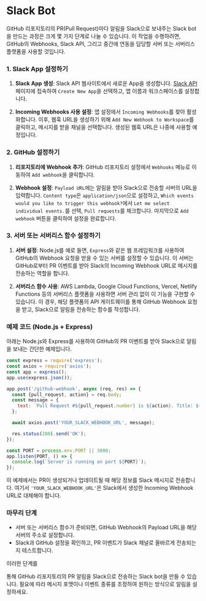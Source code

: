 # Slack Bot

GitHub 리포지토리의 PR(Pull Request)마다 알림을 Slack으로 보내주는 Slack bot을 만드는 과정은 크게 몇 가지 단계로 나눌 수 있습니다. 이 작업을 수행하려면, GitHub의 Webhooks, Slack API, 그리고 중간에 연동을 담당할 서버 또는 서버리스 플랫폼을 사용할 것입니다.

### 1. Slack App 설정하기

1. **Slack App 생성**: Slack API 웹사이트에서 새로운 App을 생성합니다. [Slack API](https://api.slack.com/apps) 페이지에 접속하여 `Create New App`을 선택하고, 앱 이름과 워크스페이스를 설정합니다.
   
2. **Incoming Webhooks 사용 설정**: 앱 설정에서 `Incoming Webhooks`를 찾아 활성화합니다. 이후, 웹훅 URL을 생성하기 위해 `Add New Webhook to Workspace`를 클릭하고, 메시지를 받을 채널을 선택합니다. 생성된 웹훅 URL은 나중에 사용할 예정입니다.

### 2. GitHub 설정하기

1. **리포지토리에 Webhook 추가**: GitHub 리포지토리 설정에서 `Webhooks` 메뉴로 이동하여 `Add webhook`을 클릭합니다.
   
2. **Webhook 설정**: `Payload URL`에는 알림을 받아 Slack으로 전송할 서버의 URL을 입력합니다. `Content type`은 `application/json`으로 설정하고, `Which events would you like to trigger this webhook?`에서 `Let me select individual events.`를 선택, `Pull requests`를 체크합니다. 마지막으로 `Add webhook` 버튼을 클릭하여 설정을 완료합니다.

### 3. 서버 또는 서버리스 함수 설정하기

1. **서버 설정**: Node.js를 예로 들면, `Express`와 같은 웹 프레임워크를 사용하여 GitHub의 Webhook 요청을 받을 수 있는 서버를 설정할 수 있습니다. 이 서버는 GitHub로부터 PR 이벤트를 받아 Slack의 Incoming Webhook URL로 메시지를 전송하는 역할을 합니다.

2. **서버리스 함수 사용**: AWS Lambda, Google Cloud Functions, Vercel, Netlify Functions 등의 서버리스 플랫폼을 사용하면 서버 관리 없이 이 기능을 구현할 수 있습니다. 이 경우, 해당 플랫폼의 API 게이트웨이를 통해 GitHub Webhook 요청을 받고, Slack으로 알림을 전송하는 함수를 작성합니다.

### 예제 코드 (Node.js + Express)

아래는 Node.js와 Express를 사용하여 GitHub의 PR 이벤트를 받아 Slack으로 알림을 보내는 간단한 예제입니다.

```javascript
const express = require('express');
const axios = require('axios');
const app = express();
app.use(express.json());

app.post('/github-webhook', async (req, res) => {
  const {pull_request, action} = req.body;
  const message = {
    text: `Pull Request #${pull_request.number} is ${action}. Title: ${pull_request.title}`,
  };

  await axios.post('YOUR_SLACK_WEBHOOK_URL', message);

  res.status(200).send('OK');
});

const PORT = process.env.PORT || 3000;
app.listen(PORT, () => {
  console.log(`Server is running on port ${PORT}`);
});
```

이 예제에서는 PR이 생성되거나 업데이트될 때 해당 정보를 Slack 메시지로 전송합니다. 여기서 `'YOUR_SLACK_WEBHOOK_URL'`은 Slack에서 생성한 Incoming Webhook URL로 대체해야 합니다.

### 마무리 단계

- 서버 또는 서버리스 함수가 준비되면, GitHub Webhook의 Payload URL을 해당 서버의 주소로 설정합니다.
- Slack과 GitHub 설정을 확인하고, PR 이벤트가 Slack 채널로 올바르게 전송되는지 테스트합니다.

이러한 단계를

 통해 GitHub 리포지토리의 PR 알림을 Slack으로 전송하는 Slack bot을 만들 수 있습니다. 필요에 따라 메시지 포맷이나 이벤트 종류를 조정하여 원하는 방식으로 알림을 설정하세요.
